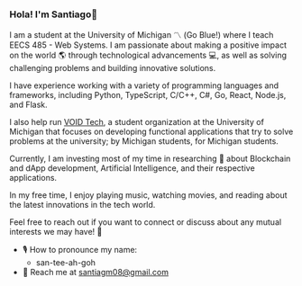 ### Hola! I'm Santiago👋

I am a student at the University of Michigan 〽️ (Go Blue!) where I teach EECS 485 - Web Systems. I am passionate about making a positive impact on the world 🌎 through technological advancements 💻, as well as solving challenging problems and building innovative solutions.

I have experience working with a variety of programming languages and frameworks, including Python, TypeScript, C/C++, C#, Go, React, Node.js, and Flask.

I also help run [VOID Tech](https://www.voidtechmichigan.org), a student organization at the University of Michigan that focuses on developing functional applications that try to solve problems at the university; by Michigan students, for Michigan students.

Currently, I am investing most of my time in researching 🌱 about Blockchain and dApp development, Artificial Intelligence, and their respective applications.

In my free time, I enjoy playing music, watching movies, and reading about the latest innovations in the tech world.

Feel free to reach out if you want to connect or discuss about any mutual interests we may have! 🤝

- 🎙 How to pronounce my name:
  - san-tee-ah-goh
- 📧 Reach me at santiagm08@gmail.com

<!--
**santiagomed/santiagomed** is a ✨ _special_ ✨ repository because its `README.md` (this file) appears on your GitHub profile.

Here are some ideas to get you started:

- 🔭 I’m currently working on ...
- 🌱 I’m currently learning ...
- 👯 I’m looking to collaborate on ...
- 🤔 I’m looking for help with ...
- 💬 Ask me about ...
- 📫 How to reach me: ...
- 😄 Pronouns: ...
- ⚡ Fun fact: ...
-->
